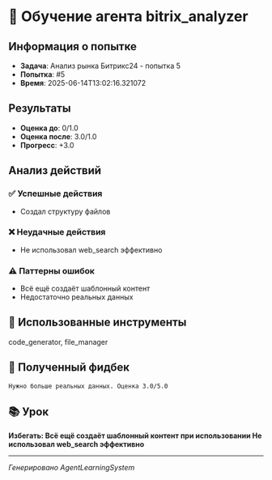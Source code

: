 # 🧠 Обучение агента bitrix_analyzer

## Информация о попытке
- **Задача**: Анализ рынка Битрикс24 - попытка 5
- **Попытка**: #5
- **Время**: 2025-06-14T13:02:16.321072

## Результаты
- **Оценка до**: 0/1.0
- **Оценка после**: 3.0/1.0
- **Прогресс**: +3.0

## Анализ действий

### ✅ Успешные действия
- Создал структуру файлов

### ❌ Неудачные действия
- Не использовал web_search эффективно

### ⚠️ Паттерны ошибок
- Всё ещё создаёт шаблонный контент
- Недостаточно реальных данных

## 🔧 Использованные инструменты
code_generator, file_manager

## 📝 Полученный фидбек
```
Нужно больше реальных данных. Оценка 3.0/5.0
```

## 📚 Урок
**Избегать: Всё ещё создаёт шаблонный контент при использовании Не использовал web_search эффективно**

---
*Генерировано AgentLearningSystem*

